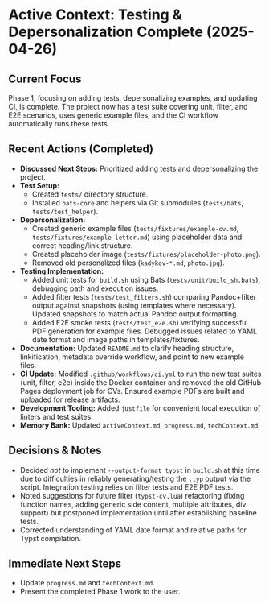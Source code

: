 # Active Context: Testing & Depersonalization Complete (2025-04-26)

## Current Focus

Phase 1, focusing on adding tests, depersonalizing examples, and updating CI, is complete. The project now has a test suite covering unit, filter, and E2E scenarios, uses generic example files, and the CI workflow automatically runs these tests.

## Recent Actions (Completed)

-   **Discussed Next Steps:** Prioritized adding tests and depersonalizing the project.
-   **Test Setup:**
    -   Created `tests/` directory structure.
    -   Installed `bats-core` and helpers via Git submodules (`tests/bats`, `tests/test_helper`).
-   **Depersonalization:**
    -   Created generic example files (`tests/fixtures/example-cv.md`, `tests/fixtures/example-letter.md`) using placeholder data and correct heading/link structure.
    -   Created placeholder image (`tests/fixtures/placeholder-photo.png`).
    -   Removed old personalized files (`kadykov-*.md`, `photo.jpg`).
-   **Testing Implementation:**
    -   Added unit tests for `build.sh` using Bats (`tests/unit/build_sh.bats`), debugging path and execution issues.
    -   Added filter tests (`tests/test_filters.sh`) comparing Pandoc+filter output against snapshots (using templates where necessary). Updated snapshots to match actual Pandoc output formatting.
    -   Added E2E smoke tests (`tests/test_e2e.sh`) verifying successful PDF generation for example files. Debugged issues related to YAML date format and image paths in templates/fixtures.
-   **Documentation:** Updated `README.md` to clarify heading structure, linkification, metadata override workflow, and point to new example files.
-   **CI Update:** Modified `.github/workflows/ci.yml` to run the new test suites (unit, filter, e2e) inside the Docker container and removed the old GitHub Pages deployment job for CVs. Ensured example PDFs are built and uploaded for release artifacts.
-   **Development Tooling:** Added `justfile` for convenient local execution of linters and test suites.
-   **Memory Bank:** Updated `activeContext.md`, `progress.md`, `techContext.md`.

## Decisions & Notes

-   Decided *not* to implement `--output-format typst` in `build.sh` at this time due to difficulties in reliably generating/testing the `.typ` output via the script. Integration testing relies on filter tests and E2E PDF tests.
-   Noted suggestions for future filter (`typst-cv.lua`) refactoring (fixing function names, adding generic side content, multiple attributes, div support) but postponed implementation until after establishing baseline tests.
-   Corrected understanding of YAML date format and relative paths for Typst compilation.

## Immediate Next Steps

-   Update `progress.md` and `techContext.md`.
-   Present the completed Phase 1 work to the user.
